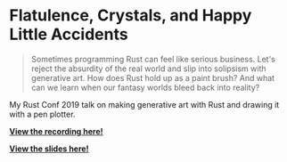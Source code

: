 # Flatulence, Crystals, and Happy Little Accidents

> Sometimes programming Rust can feel like serious business. Let's reject the
> absurdity of the real world and slip into solipsism with generative art. How
> does Rust hold up as a paint brush? And what can we learn when our fantasy
> worlds bleed back into reality?

My Rust Conf 2019 talk on making generative art with Rust and drawing it with a
pen plotter.

[**View the recording here!**](https://www.youtube.com/watch?v=Ho3xr4b60Zg)

[**View the slides here!**](https://fitzgen.github.io/rust-conf-2019)
